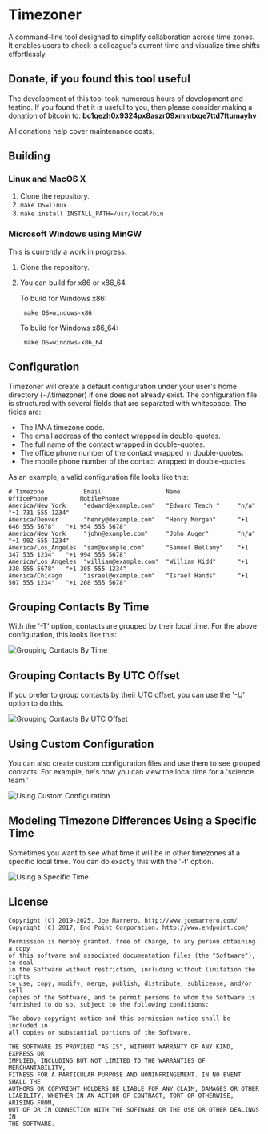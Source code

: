 # Timezoner
A command-line tool designed to simplify collaboration across time zones. It enables users to check a 
colleague's current time and visualize time shifts effortlessly.

## Donate, if you found this tool useful

The development of this tool took numerous hours of development and testing.  If you found that it
is useful to you, then please consider making a donation of bitcoin to: **bc1qezh0x9324px8aszr09xmmtxqe7ttd7ftumayhv**

All donations help cover maintenance costs.

## Building
### Linux and MacOS X
1. Clone the repository.
2. `make OS=linux`
3. `make install INSTALL_PATH=/usr/local/bin`

### Microsoft Windows using MinGW
This is currently a work in progress.

1. Clone the repository.
2. You can build for x86 or x86_64.

    To build for Windows x86:

        make OS=windows-x86

    To build for Windows x86_64:

        make OS=windows-x86_64

## Configuration

Timezoner will create a default configuration under your user's home directory (~/.timezoner) if one
does not already exist.  The configuration file is structured with several fields that are
separated with whitespace. The fields are:

* The IANA timezone code.
* The email address of the contact wrapped in double-quotes.
* The full name of the contact wrapped in double-quotes.
* The office phone number of the contact wrapped in double-quotes.
* The mobile phone number of the contact wrapped in double-quotes.

As an example, a valid configuration file looks like this:

	# Timezone           Email                  Name                OfficePhone         MobilePhone
	America/New_York     "edward@example.com"   "Edward Teach "     "n/a"               "+1 731 555 1234"
	America/Denver       "henry@dexample.com"   "Henry Morgan"      "+1 646 555 5678"   "+1 954 555 5678"
	America/New_York     "john@example.com"     "John Auger"        "n/a"               "+1 902 555 1234"
	America/Los_Angeles  "sam@example.com"      "Samuel Bellamy"    "+1 347 535 1234"   "+1 994 555 5678"
	America/Los_Angeles  "william@example.com"  "William Kidd"      "+1 330 555 5678"   "+1 305 555 1234"
	America/Chicago      "israel@example.com"   "Israel Hands"      "+1 507 555 1234"   "+1 208 555 5678"

## Grouping Contacts By Time

With the '-T' option, contacts are grouped by their local time. For the above configuration, this looks
like this:

![Grouping Contacts By Time](/screenshots/timezoner-1.png?s=800&raw=true "Grouping Contacts By Time")

## Grouping Contacts By UTC Offset

If you prefer to group contacts by their UTC offset, you can use the '-U' option to do this.

![Grouping Contacts By UTC Offset](/screenshots/timezoner-2.png?s=800&raw=true "Grouping Contacts By Time")

## Using Custom Configuration

You can also create custom configuration files and use them to see grouped contacts.  For example, he's how you
can view the local time for a 'science team.'

![Using Custom Configuration](/screenshots/timezoner-3.png?s=800&raw=true "Using Custom Configuration")

## Modeling Timezone Differences Using a Specific Time

Sometimes you want to see what time it will be in other timezones at a specific local time.  You can do exactly this
with the '-t' option.

![Using a Specific Time](/screenshots/timezoner-4.png?s=800&raw=true "Using a Specific Time")

## License

	Copyright (C) 2019-2025, Joe Marrero. http://www.joemarrero.com/
	Copyright (C) 2017, End Point Corporation. http://www.endpoint.com/

	Permission is hereby granted, free of charge, to any person obtaining a copy
	of this software and associated documentation files (the "Software"), to deal
	in the Software without restriction, including without limitation the rights
	to use, copy, modify, merge, publish, distribute, sublicense, and/or sell
	copies of the Software, and to permit persons to whom the Software is
	furnished to do so, subject to the following conditions:

	The above copyright notice and this permission notice shall be included in
	all copies or substantial portions of the Software.

	THE SOFTWARE IS PROVIDED "AS IS", WITHOUT WARRANTY OF ANY KIND, EXPRESS OR
	IMPLIED, INCLUDING BUT NOT LIMITED TO THE WARRANTIES OF MERCHANTABILITY,
	FITNESS FOR A PARTICULAR PURPOSE AND NONINFRINGEMENT. IN NO EVENT SHALL THE
	AUTHORS OR COPYRIGHT HOLDERS BE LIABLE FOR ANY CLAIM, DAMAGES OR OTHER
	LIABILITY, WHETHER IN AN ACTION OF CONTRACT, TORT OR OTHERWISE, ARISING FROM,
	OUT OF OR IN CONNECTION WITH THE SOFTWARE OR THE USE OR OTHER DEALINGS IN
	THE SOFTWARE.

